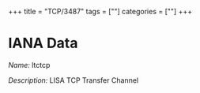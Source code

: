 +++
title = "TCP/3487"
tags = [""]
categories = [""]
+++

# IANA Data

_Name:_ ltctcp

_Description:_ LISA TCP Transfer Channel

